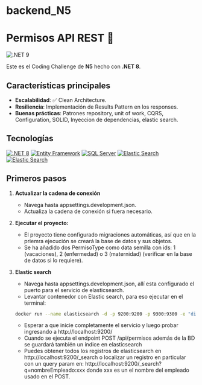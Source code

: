# backend_N5
# Permisos API REST 🚀

![.NET 9](https://devblogs.microsoft.com/dotnet/wp-content/uploads/sites/10/2023/03/asp_blog_image.png)

Este es el Coding Challenge de **N5** hecho con **.NET 8**.

## Características principales

- **Escalabilidad**: ✅ Clean Architecture.
- **Resiliencia**: Implementación de Results Pattern en los responses.
- **Buenas prácticas**: Patrones repository, unit of work, CQRS, Configuration, SOLID, Inyeccion de dependencias, elastic search.

## **Tecnologías**
[![.NET 8](https://img.shields.io/badge/.NET-8.0-blue)](https://dotnet.microsoft.com/)
[![Entity Framework](https://img.shields.io/badge/entity-framework-core)](https://learn.microsoft.com/es-es/ef/)
[![SQL Server](https://img.shields.io/badge/SQL%20Server-Database-red)](https://www.microsoft.com/en-us/sql-server)
[![Elastic Search](https://img.shields.io/badge/elastic-search-green)](https://www.elastic.co/)
[![Elastic Search](https://img.shields.io/badge/docker-container-blue)](https://www.docker.com/)

## **Primeros pasos**

1. **Actualizar la cadena de conexión**
   * Navega hasta appsettings.development.json.
   * Actualiza la cadena de conexión si fuera necesario.   

2. **Ejecutar el proyecto:**
   * El proyecto tiene configurado migraciones automáticas, así que en la priemra ejecución se creará la base de datos y sus objetos.
   * Se ha añadido dos PermisoType como data semilla con ids: 1 (vacaciones), 2 (enfermedad) o 3 (maternidad) (verificar en la base de datos si lo requiere).

3. **Elastic search**
	* Navega hasta appsettings.development.json, allí esta configurado el puerto para el servicio de elasticsearch.
    * Levantar contenedor con Elastic search, para eso ejecutar en el terminal:
	 ```bash
     docker run --name elasticsearch -d -p 9200:9200 -p 9300:9300 -e "discovery.type=single-node" -e "xpack.security.enabled=false" -e "xpack.security.http.ssl.enabled=false" docker.elastic.co/elasticsearch/elasticsearch:8.6.2
     ```	
	* Esperar a que inicie completamente el servicio y luego probar ingresando a http://localhost:9200/
	* Cuando se ejecuta el endpoint POST /api/permisos además de la BD se guardará también un índice en elasticsearch
	* Puedes obtener todos los registros de elasticsearch en http://localhost:9200/_search o localizar un registro en particular con un query param en: http://localhost:9200/_search?q=nombreEmpleado:xxx donde xxx es un el nombre del empleado usado en el POST.
